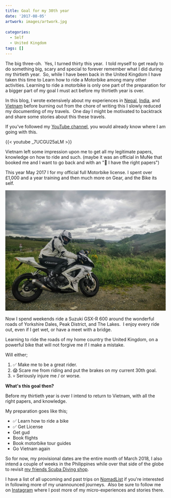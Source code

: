 ```yaml
---
title: Goal for my 30th year
date: '2017-08-05'
artwork: images/artwork.jpg

categories:
  - Self
  - United Kingdom
tags: []
---
```


The big three-oh.  Yes, I turned thirty this year.  I told myself to get ready to do something big, scary and special to forever remember what I did during my thirtieth year.  So, while I have been back in the United Kingdom I have taken this time to Learn how to ride a Motorbike among many other activities. Learning to ride a motorbike is only one part of the preparation for a bigger part of my goal I must act before my thirtieth year is over.

In this blog, I wrote extensively about my experiences in [Nepal](/categories/destinations/nepal/), [India](/categories/destinations/india/), and [Vietnam](/categories/destinations/vietnam/) before burning out from the chore of writing this I slowly reduced my documenting of my travels.  One day I might be motivated to backtrack and share some stories about this these travels.

If you've followed my [YouTube channel](https://www.youtube.com/channel/UCk6c6vGiKFwoK3436qUDQWQ), you would already know where I am going with this.

{{< youtube _7UCGU25aLM >}}

Vietnam left some impression upon me to get all my legitimate papers, knowledge on how to ride and such. (maybe it was an official in MuNe that booked me and I want to go back and with an "🖕 I have the right papers")

This year May 2017 I for my official full Motorbike license. I spent over £1,000 and a year training and then much more on Gear, and the Bike its self.

![Me on My Motorbike near Rivington](images/IMG_20170729_123956-2-1024x768.jpg)

Now I spend weekends ride a Suzuki GSX-R 600 around the wonderful roads of Yorkshire Dales, Peak District, and The Lakes.  I enjoy every ride out, even if I get wet, or have a meet with a bridge.

Learning to ride the roads of my home country the United Kingdom, on a powerful bike that will not forgive me if I make a mistake.

Will either;

1. ✅ Make me to be a great rider.
2. 😱 Scare me from riding and put the brakes on my current 30th goal.
3. 💀 Seriously injure me / or worse.

**What's this goal then?** 

Before my thirtieth year is over I intend to return to Vietnam, with all the right papers, and knowledge.

My preparation goes like this;

- ✅ Learn how to ride a bike
- ✅ Get License
- Get gud
- Book flights
- Book motorbike tour guides
- Go Vietnam again

So for now, my provisional dates are the entire month of March 2018, I also intend a couple of weeks in the Philippines while over that side of the globe to revisit [my friends Scuba Diving shop](https://gonetraveling.me/moalboal-the-short-walk-out-to-open-water/).

I have a list of all upcoming and past trips on [NomadList](https://nomadlist.com/@halfcube) if you're interested in following more of my unannounced journeys.  Also be sure to follow me on [Instagram](https://www.instagram.com/halfcubeuk/) where I post more of my micro-experiences and stories there.
